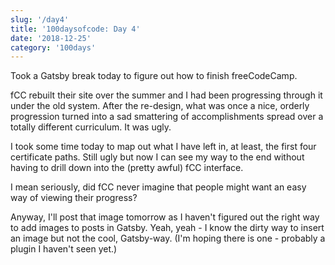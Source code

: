 ```yaml
---
slug: '/day4'
title: '100daysofcode: Day 4'
date: '2018-12-25'
category: '100days'
---
```


<SEO title="100daysofcode | Day4" />

Took a Gatsby break today to figure out how to finish freeCodeCamp.

fCC rebuilt their site over the summer and I had been progressing through it under the old system. After the re-design, what was once a nice, orderly progression turned into a sad smattering of accomplishments spread over a totally different curriculum.
It was ugly.

I took some time today to map out what I have left in, at least, the first four certificate paths. Still ugly but now I can see my way to the end without having to drill down into the (pretty awful) fCC interface.

I mean seriously, did fCC never imagine that people might want an easy way of viewing their progress?

Anyway, I'll post that image tomorrow as I haven't figured out the right way to add images to posts in Gatsby. Yeah, yeah - I know the dirty way to insert an image but not the cool, Gatsby-way. (I'm hoping there is one - probably a plugin I haven't seen yet.)
